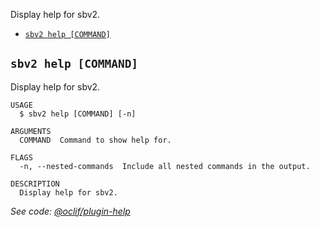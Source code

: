 
Display help for sbv2.

* [`sbv2 help [COMMAND]`](#sbv2-help-command)

## `sbv2 help [COMMAND]`

Display help for sbv2.

```
USAGE
  $ sbv2 help [COMMAND] [-n]

ARGUMENTS
  COMMAND  Command to show help for.

FLAGS
  -n, --nested-commands  Include all nested commands in the output.

DESCRIPTION
  Display help for sbv2.
```

_See code: [@oclif/plugin-help](https://github.com/oclif/plugin-help/blob/v5.1.15/src/commands/help.ts)_
